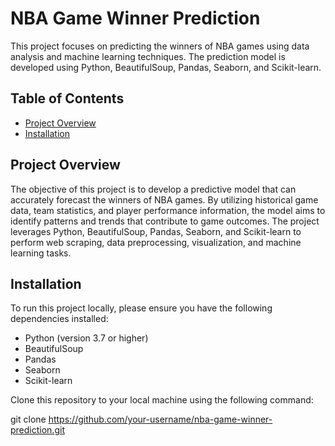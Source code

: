 # NBA Game Winner Prediction

This project focuses on predicting the winners of NBA games using data analysis and machine learning techniques. The prediction model is developed using Python, BeautifulSoup, Pandas, Seaborn, and Scikit-learn.

## Table of Contents

- [Project Overview](#project-overview)
- [Installation](#installation)
  
## Project Overview

The objective of this project is to develop a predictive model that can accurately forecast the winners of NBA games. By utilizing historical game data, team statistics, and player performance information, the model aims to identify patterns and trends that contribute to game outcomes. The project leverages Python, BeautifulSoup, Pandas, Seaborn, and Scikit-learn to perform web scraping, data preprocessing, visualization, and machine learning tasks.

## Installation

To run this project locally, please ensure you have the following dependencies installed:

- Python (version 3.7 or higher)
- BeautifulSoup
- Pandas
- Seaborn
- Scikit-learn

Clone this repository to your local machine using the following command:

git clone https://github.com/your-username/nba-game-winner-prediction.git
